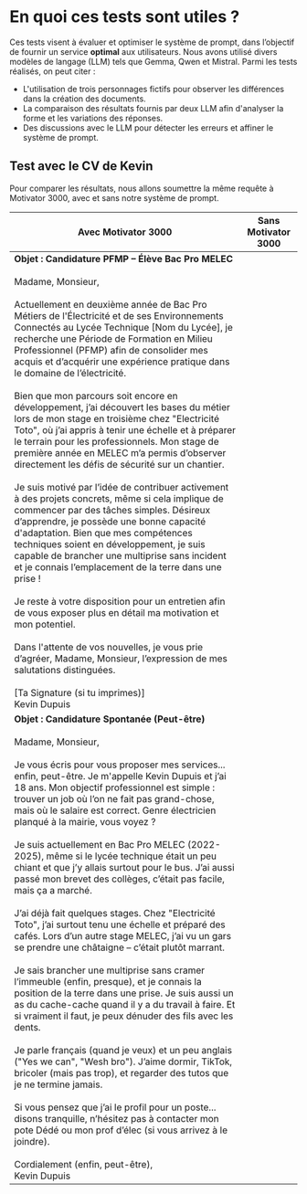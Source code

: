 # En quoi ces tests sont utiles ?

Ces tests visent à évaluer et optimiser le système de prompt, dans l’objectif de fournir un service **optimal** aux utilisateurs. Nous avons utilisé divers modèles de langage (LLM) tels que Gemma, Qwen et Mistral. Parmi les tests réalisés, on peut citer :
- L'utilisation de trois personnages fictifs pour observer les différences dans la création des documents.
- La comparaison des résultats fournis par deux LLM afin d'analyser la forme et les variations des réponses.
- Des discussions avec le LLM pour détecter les erreurs et affiner le système de prompt.

## Test avec le CV de Kevin

Pour comparer les résultats, nous allons soumettre la même requête à Motivator 3000, avec et sans notre système de prompt.

| **Avec Motivator 3000** | **Sans Motivator 3000** |
|---------------------------|---------------------------|
| **Objet : Candidature PFMP – Élève Bac Pro MELEC**<br><br>Madame, Monsieur,<br><br>Actuellement en deuxième année de Bac Pro Métiers de l'Électricité et de ses Environnements Connectés au Lycée Technique [Nom du Lycée], je recherche une Période de Formation en Milieu Professionnel (PFMP) afin de consolider mes acquis et d’acquérir une expérience pratique dans le domaine de l’électricité.<br><br>Bien que mon parcours soit encore en développement, j’ai découvert les bases du métier lors de mon stage en troisième chez "Electricité Toto", où j’ai appris à tenir une échelle et à préparer le terrain pour les professionnels. Mon stage de première année en MELEC m’a permis d’observer directement les défis de sécurité sur un chantier.<br><br>Je suis motivé par l’idée de contribuer activement à des projets concrets, même si cela implique de commencer par des tâches simples. Désireux d’apprendre, je possède une bonne capacité d'adaptation. Bien que mes compétences techniques soient en développement, je suis capable de brancher une multiprise sans incident et je connais l’emplacement de la terre dans une prise !<br><br>Je reste à votre disposition pour un entretien afin de vous exposer plus en détail ma motivation et mon potentiel.<br><br>Dans l'attente de vos nouvelles, je vous prie d’agréer, Madame, Monsieur, l’expression de mes salutations distinguées.<br><br>[Ta Signature (si tu imprimes)]<br>Kevin Dupuis 
| **Objet : Candidature Spontanée (Peut-être)**<br><br>Madame, Monsieur,<br><br>Je vous écris pour vous proposer mes services... enfin, peut-être. Je m'appelle Kevin Dupuis et j’ai 18 ans. Mon objectif professionnel est simple : trouver un job où l’on ne fait pas grand-chose, mais où le salaire est correct. Genre électricien planqué à la mairie, vous voyez ?<br><br>Je suis actuellement en Bac Pro MELEC (2022-2025), même si le lycée technique était un peu chiant et que j’y allais surtout pour le bus. J’ai aussi passé mon brevet des collèges, c’était pas facile, mais ça a marché.<br><br>J’ai déjà fait quelques stages. Chez "Electricité Toto", j’ai surtout tenu une échelle et préparé des cafés. Lors d’un autre stage MELEC, j’ai vu un gars se prendre une châtaigne – c’était plutôt marrant.<br><br>Je sais brancher une multiprise sans cramer l’immeuble (enfin, presque), et je connais la position de la terre dans une prise. Je suis aussi un as du cache-cache quand il y a du travail à faire. Et si vraiment il faut, je peux dénuder des fils avec les dents.<br><br>Je parle français (quand je veux) et un peu anglais ("Yes we can", "Wesh bro"). J’aime dormir, TikTok, bricoler (mais pas trop), et regarder des tutos que je ne termine jamais.<br><br>Si vous pensez que j’ai le profil pour un poste... disons tranquille, n’hésitez pas à contacter mon pote Dédé ou mon prof d’élec (si vous arrivez à le joindre).<br><br>Cordialement (enfin, peut-être),<br>Kevin Dupuis 
